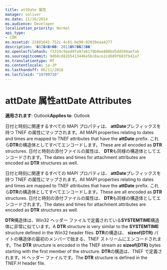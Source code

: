 ```yaml
---
title: attDate 属性
manager: soliver
ms.date: 11/16/2014
ms.audience: Developer
localization_priority: Normal
api_type:
- COM
ms.assetid: 22801641-752c-4c81-be90-02039eaa4277
description: '�ŏI�X�V��: 2011�N7��23��'
ms.openlocfilehash: f3319c9ae49fa97a6179b0ee800bd5dd594aefab
ms.sourcegitcommit: 9d60cd82b5413446e5bc8ace2cd689f683fb41a7
ms.translationtype: MT
ms.contentlocale: ja-JP
ms.lasthandoff: 06/11/2018
ms.locfileid: "19799710"
---
```

# <a name="attdate-attributes"></a><span data-ttu-id="2fe22-103">attDate 属性</span><span class="sxs-lookup"><span data-stu-id="2fe22-103">attDate Attributes</span></span>

  
  
<span data-ttu-id="2fe22-104">**適用されます**: Outlook</span><span class="sxs-lookup"><span data-stu-id="2fe22-104">**Applies to**: Outlook</span></span> 
  
<span data-ttu-id="2fe22-105">日付と時刻に関連するすべての MAPI プロパティは、 **attDate**プレフィックスを持つ TNEF の属性にマップされます。</span><span class="sxs-lookup"><span data-stu-id="2fe22-105">All MAPI properties relating to dates and times are mapped to TNEF attributes that have the **attDate** prefix.</span></span> <span data-ttu-id="2fe22-106">これら**DTR**の構造体としてすべてエンコードします。</span><span class="sxs-lookup"><span data-stu-id="2fe22-106">These are all encoded as **DTR** structures.</span></span> <span data-ttu-id="2fe22-107">日付と時刻の添付ファイルの属性は、 **DTR**も同様の構造体としてエンコードされます。</span><span class="sxs-lookup"><span data-stu-id="2fe22-107">The dates and times for attachment attributes are encoded as **DTR** structures as well.</span></span> 
  
<span data-ttu-id="2fe22-108">日付と時刻に関連するすべての MAPI プロパティは、 **attDate**プレフィックスを持つ TNEF の属性にマップされます。</span><span class="sxs-lookup"><span data-stu-id="2fe22-108">All MAPI properties relating to dates and times are mapped to TNEF attributes that have the **attDate** prefix.</span></span> <span data-ttu-id="2fe22-109">これら**DTR**の構造体としてすべてエンコードします。</span><span class="sxs-lookup"><span data-stu-id="2fe22-109">These are all encoded as **DTR** structures.</span></span> <span data-ttu-id="2fe22-110">日付と時刻の添付ファイルの属性は、 **DTR**も同様の構造体としてエンコードされます。</span><span class="sxs-lookup"><span data-stu-id="2fe22-110">The dates and times for attachment attributes are encoded as **DTR** structures as well.</span></span> 
  
<span data-ttu-id="2fe22-111">**DTR**構造体は、Win32 ヘッダー ファイルで定義されている**SYSTEMTIME**構造体に非常に似ています。</span><span class="sxs-lookup"><span data-stu-id="2fe22-111">A **DTR** structure is very similar to the **SYSTEMTIME** structure defined in the Win32 header files.</span></span> <span data-ttu-id="2fe22-112">**DTR**の構造は、 **sizeof(DTR)** バイトの構造体の最初のメンバーで始まる、TNEF ストリームにエンコードされます。</span><span class="sxs-lookup"><span data-stu-id="2fe22-112">The **DTR** structure is encoded in the TNEF stream as **sizeof(DTR)** bytes starting with the first member of the structure.</span></span> <span data-ttu-id="2fe22-113">**DTR**の構造は、TNEF で定義されます。H ヘッダー ファイルです。</span><span class="sxs-lookup"><span data-stu-id="2fe22-113">The **DTR** structure is defined in the TNEF.H header file.</span></span> 
  

